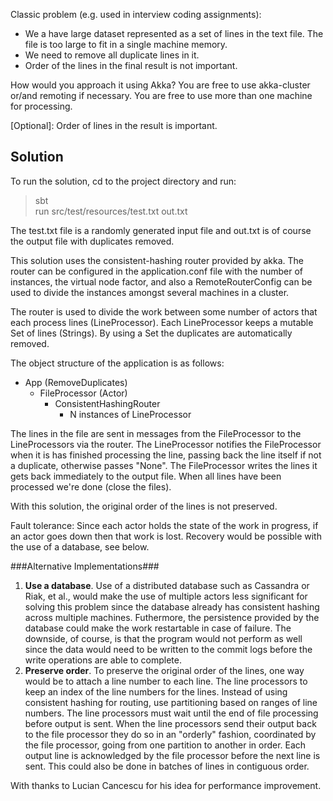 Classic problem (e.g. used in interview coding assignments):

  * We a have large dataset represented as a set of lines in the text file.
    The file is too large to fit in a single machine memory.
  * We need to remove all duplicate lines in it.
  * Order of the lines in the final result is not important.

How would you approach it using Akka?
You are free to use akka-cluster or/and remoting if necessary.
You are free to use more than one machine for processing.

[Optional]: Order of lines in the result is important.


Solution
--------

To run the solution, cd to the project directory and run:
> sbt  
> run src/test/resources/test.txt out.txt

The test.txt file is a randomly generated input file and out.txt is
of course the output file with duplicates removed.

This solution uses the consistent-hashing router provided by akka.
The router can be configured in the application.conf file with the number
of instances, the virtual node factor, and also a RemoteRouterConfig can be
used to divide the instances amongst several machines in a cluster.

The router is used to divide the work between some number of actors that each
process lines (LineProcessor). Each LineProcessor keeps a mutable Set of lines (Strings).
By using a Set the duplicates are automatically removed.

The object structure of the application is as follows:

* App (RemoveDuplicates)
    * FileProcessor (Actor)
        * ConsistentHashingRouter
            * N instances of LineProcessor


The lines in the file are sent in messages from the FileProcessor to the LineProcessors
via the router. The LineProcessor notifies the FileProcessor when it is has finished
processing the line, passing back the line itself if not a duplicate, otherwise passes "None".
The FileProcessor writes the lines it gets back immediately to the output file.
When all lines have been processed we're done (close the files).

With this solution, the original order of the lines is not preserved.

Fault tolerance: Since each actor holds the state of the work in progress, if an
actor goes down then that work is lost. Recovery would be possible with the use
of a database, see below.

###Alternative Implementations###
1. **Use a database**. Use of a distributed database such as Cassandra or Riak, et al.,
would make the use of multiple actors less significant for solving this problem since
the database already has consistent hashing across multiple machines. Futhermore,
the persistence provided by the database could make the work restartable in case of
failure. The downside, of course, is that the program would not perform as well since
the data would need to be written to the commit logs before the write operations are
able to complete.
2. **Preserve order**. To preserve the original order of the lines, one way would be to
attach a line number to each line. The line processors to keep an index of the line numbers
for the lines. Instead of using consistent hashing for routing, use
partitioning based on ranges of line numbers. The line processors must wait until the end of
file processing before output is sent. When the line processors send their
output back to the file processor they do so in an "orderly" fashion, coordinated by the
file processor, going from one partition to another in order. Each output line is acknowledged
by the file processor before the next line is sent. This could also be done in batches of
lines in contiguous order. 

With thanks to Lucian Cancescu for his idea for performance improvement.